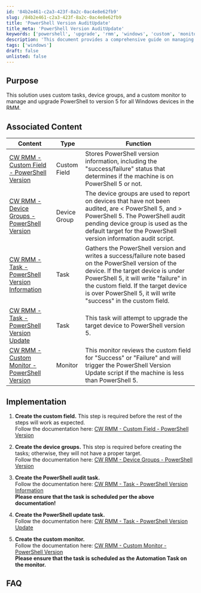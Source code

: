 ```yaml
---
id: '84b2e461-c2a3-423f-8a2c-0ac4e8e62fb9'
slug: /84b2e461-c2a3-423f-8a2c-0ac4e8e62fb9
title: 'PowerShell Version AuditUpdate'
title_meta: 'PowerShell Version AuditUpdate'
keywords: ['powershell', 'upgrade', 'rmm', 'windows', 'custom', 'monitor', 'tasks']
description: 'This document provides a comprehensive guide on managing and upgrading PowerShell to version 5 for all Windows devices within the ConnectWise RMM platform, utilizing custom tasks, device groups, and monitors to ensure successful upgrades.'
tags: ['windows']
draft: false
unlisted: false
---
```


## Purpose

This solution uses custom tasks, device groups, and a custom monitor to manage and upgrade PowerShell to version 5 for all Windows devices in the RMM.

## Associated Content

| Content                                                                 | Type          | Function                                                                                                                                                                         |
|-------------------------------------------------------------------------|---------------|----------------------------------------------------------------------------------------------------------------------------------------------------------------------------------|
| [CW RMM - Custom Field - PowerShell Version](/docs/945d88e0-81a9-4253-8406-63fa7430d45a) | Custom Field  | Stores PowerShell version information, including the "success/failure" status that determines if the machine is on PowerShell 5 or not.                                        |
| [CW RMM - Device Groups - PowerShell Version](/docs/bbb9f958-4fd3-4fda-903f-7d303bf26779) | Device Group  | The device groups are used to report on devices that have not been audited, are < PowerShell 5, and > PowerShell 5. The PowerShell audit pending device group is used as the default target for the PowerShell version information audit script. |
| [CW RMM - Task - PowerShell Version Information](/docs/a8419e91-9e07-4f16-be4b-769c78f86f1b) | Task          | Gathers the PowerShell version and writes a success/failure note based on the PowerShell version of the device. If the target device is under PowerShell 5, it will write "failure" in the custom field. If the target device is over PowerShell 5, it will write "success" in the custom field. |
| [CW RMM - Task - PowerShell Version Update](/docs/2aa9b667-3d41-4fa3-b44b-7d4389e8dd6c) | Task          | This task will attempt to upgrade the target device to PowerShell version 5.                                                                                                 |
| [CW RMM - Custom Monitor - PowerShell Version](/docs/8c623742-14b0-4263-8a1a-abd4c61d602d) | Monitor       | This monitor reviews the custom field for "Success" or "Failure" and will trigger the PowerShell Version Update script if the machine is less than PowerShell 5.             |

## Implementation

1. **Create the custom field.** This step is required before the rest of the steps will work as expected.  
   Follow the documentation here: [CW RMM - Custom Field - PowerShell Version](/docs/945d88e0-81a9-4253-8406-63fa7430d45a)

2. **Create the device groups.** This step is required before creating the tasks; otherwise, they will not have a proper target.  
   Follow the documentation here: [CW RMM - Device Groups - PowerShell Version](/docs/bbb9f958-4fd3-4fda-903f-7d303bf26779)

3. **Create the PowerShell audit task.**  
   Follow the documentation here: [CW RMM - Task - PowerShell Version Information](/docs/a8419e91-9e07-4f16-be4b-769c78f86f1b)  
   **Please ensure that the task is scheduled per the above documentation!**

4. **Create the PowerShell update task.**  
   Follow the documentation here: [CW RMM - Task - PowerShell Version Update](/docs/2aa9b667-3d41-4fa3-b44b-7d4389e8dd6c)

5. **Create the custom monitor.**  
   Follow the documentation here: [CW RMM - Custom Monitor - PowerShell Version](/docs/8c623742-14b0-4263-8a1a-abd4c61d602d)  
   **Please ensure that the task is scheduled as the Automation Task on the monitor.**

## FAQ





